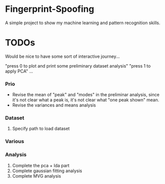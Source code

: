 # Fingerprint-Spoofing
A simple  project to show my machine learning and pattern recognition skills.

# TODOs
Would be nice to have some sort of interactive journey...

"press 0 to plot and print some preliminary dataset analysis"
"press 1 to apply PCA"
... 


### Prio
- Revise the mean of "peak" and "modes" in the preliminar analysis, since it's not clear what a peak is, it's not clear what "one peak shown" mean.
- Revise the variances and means analysis 

### Dataset
1) Specify path to load dataset

### Various

### Analysis
1) Complete the pca + lda part
2) Complete gaussian fitting analysis
3) Complete MVG analysis
